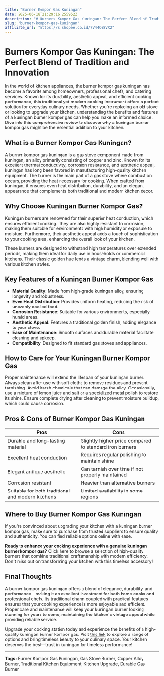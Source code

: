 ```yaml
---
title: "Burner Kompor Gas Kuningan"
date: 2025-06-18T21:29:16.255952Z
description: "# Burners Kompor Gas Kuningan: The Perfect Blend of Tradition and Innovation..."
slug: "burner-kompor-gas-kuningan"
affiliate_url: "https://s.shopee.co.id/7V44C68VX2"
---
```

# Burners Kompor Gas Kuningan: The Perfect Blend of Tradition and Innovation

In the world of kitchen appliances, the burner kompor gas kuningan has become a favorite among homeowners, professional chefs, and catering services. Known for its durability, aesthetic appeal, and efficient cooking performance, this traditional yet modern cooking instrument offers a perfect solution for everyday culinary needs. Whether you're replacing an old stove or looking to upgrade your kitchen, understanding the benefits and features of a kuningan burner kompor gas can help you make an informed choice. Dive into this comprehensive review to discover why a kuningan burner kompor gas might be the essential addition to your kitchen.

## What is a Burner Kompor Gas Kuningan?

A burner kompor gas kuningan is a gas stove component made from kuningan, an alloy primarily consisting of copper and zinc. Known for its excellent thermal conductivity, corrosion resistance, and aesthetic appeal, kuningan has long been favored in manufacturing high-quality kitchen equipment. The burner is the main part of a gas stove where combustion occurs, providing the heat necessary for cooking. When crafted from kuningan, it ensures even heat distribution, durability, and an elegant appearance that complements both traditional and modern kitchen decor.

## Why Choose Kuningan Burner Kompor Gas?

Kuningan burners are renowned for their superior heat conduction, which ensures efficient cooking. They are also highly resistant to corrosion, making them suitable for environments with high humidity or exposure to moisture. Furthermore, their aesthetic appeal adds a touch of sophistication to your cooking area, enhancing the overall look of your kitchen.

These burners are designed to withstand high temperatures over extended periods, making them ideal for daily use in households or commercial kitchens. Their classic golden hue lends a vintage charm, blending well with various kitchen styles.

## Key Features of a Kuningan Burner Kompor Gas

- **Material Quality**: Made from high-grade kuningan alloy, ensuring longevity and robustness.
- **Even Heat Distribution**: Provides uniform heating, reducing the risk of unevenly cooked food.
- **Corrosion Resistance**: Suitable for various environments, especially humid areas.
- **Aesthetic Appeal**: Features a traditional golden finish, adding elegance to your stove.
- **Ease of Maintenance**: Smooth surfaces and durable material facilitate cleaning and upkeep.
- **Compatibility**: Designed to fit standard gas stoves and appliances.

## How to Care for Your Kuningan Burner Kompor Gas

Proper maintenance will extend the lifespan of your kuningan burner. Always clean after use with soft cloths to remove residues and prevent tarnishing. Avoid harsh chemicals that can damage the alloy. Occasionally, use a mixture of lemon juice and salt or a specialized metal polish to restore its shine. Ensure complete drying after cleaning to prevent moisture buildup, which could cause corrosion.

## Pros & Cons of Burner Kompor Gas Kuningan

| Pros                                       | Cons                                              |
|--------------------------------------------|---------------------------------------------------|
| Durable and long-lasting material       | Slightly higher price compared to standard iron burners |
| Excellent heat conduction                | Requires regular polishing to maintain shine   |
| Elegant antique aesthetic                | Can tarnish over time if not properly maintained  |
| Corrosion resistant                      | Heavier than alternative burners               |
| Suitable for both traditional and modern kitchens | Limited availability in some regions       |

## Where to Buy Burner Kompor Gas Kuningan

If you're convinced about upgrading your kitchen with a kuningan burner kompor gas, make sure to purchase from trusted suppliers to ensure quality and authenticity. You can find reliable options online with ease.

**Ready to enhance your cooking experience with a genuine kuningan burner kompor gas?** Click [here](https://s.shopee.co.id/7V44C68VX2) to browse a selection of high-quality burners that combine traditional craftsmanship with modern efficiency. Don't miss out on transforming your kitchen with this timeless accessory!

## Final Thoughts

A burner kompor gas kuningan offers a blend of elegance, durability, and performance—making it an excellent investment for both home cooks and professional chefs. Its traditional charm coupled with practical features ensures that your cooking experience is more enjoyable and efficient. Proper care and maintenance will keep your kuningan burner looking stunning for years to come, maintaining the kitchen's vintage appeal while providing reliable service.

Upgrade your cooking station today and experience the benefits of a high-quality kuningan burner kompor gas. Visit [this link](https://s.shopee.co.id/7V44C68VX2) to explore a range of options and bring timeless beauty to your culinary space. Your kitchen deserves the best—trust in kuningan for timeless performance!

---

**Tags:** Burner Kompor Gas Kuningan, Gas Stove Burner, Copper Alloy Burner, Traditional Kitchen Equipment, Kitchen Upgrade, Durable Gas Burner